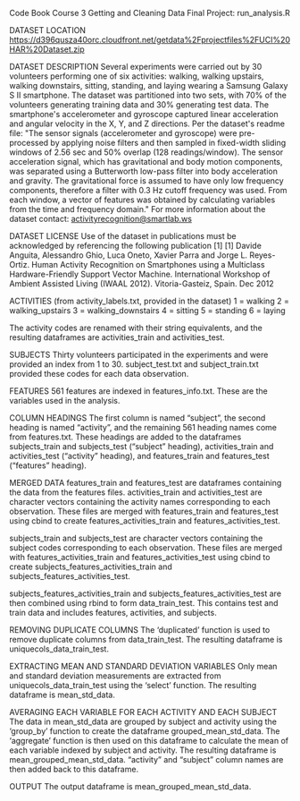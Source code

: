 Code Book
Course 3 Getting and Cleaning Data Final Project: run_analysis.R

DATASET LOCATION https://d396qusza40orc.cloudfront.net/getdata%2Fprojectfiles%2FUCI%20HAR%20Dataset.zip

DATASET DESCRIPTION
Several experiments were carried out by 30 volunteers performing one of six activities: walking, walking upstairs, walking downstairs, sitting, standing, and laying wearing a Samsung Galaxy S II smartphone. The dataset was partitioned into two sets, with 70% of the volunteers generating training data and 30% generating test data. The smartphone's accelerometer and gyroscope captured linear acceleration and angular velocity in the X, Y, and Z directions. Per the dataset's readme file: "The sensor signals (accelerometer and gyroscope) were pre-processed by applying noise filters and then sampled in fixed-width sliding windows of 2.56 sec and 50% overlap (128 readings/window). The sensor acceleration signal, which has gravitational and body motion components, was separated using a Butterworth low-pass filter into body acceleration and gravity. The gravitational force is assumed to have only low frequency components, therefore a filter with 0.3 Hz cutoff frequency was used. From each window, a vector of features was obtained by calculating variables from the time and frequency domain." For more information about the dataset contact: activityrecognition@smartlab.ws

DATASET LICENSE 
Use of the dataset in publications must be acknowledged by referencing the following publication [1] 
[1] Davide Anguita, Alessandro Ghio, Luca Oneto, Xavier Parra and Jorge L. Reyes-Ortiz. Human Activity Recognition on Smartphones using a Multiclass Hardware-Friendly Support Vector Machine. International Workshop of Ambient Assisted Living (IWAAL 2012). Vitoria-Gasteiz, Spain. Dec 2012

ACTIVITIES (from activity_labels.txt, provided in the dataset)
1 = walking
2 = walking_upstairs
3 = walking_downstairs
4 = sitting
5 = standing
6 = laying

The activity codes are renamed with their string equivalents, and the resulting dataframes are activities_train and activities_test.

SUBJECTS 
Thirty volunteers participated in the experiments and were provided an index from 1 to 30. subject_test.txt and subject_train.txt provided these codes for each data observation.

FEATURES
561 features are indexed in features_info.txt. These are the variables used in the analysis.

COLUMN HEADINGS
The first column is named “subject”, the second heading is named “activity”, and the remaining 561 heading names come from features.txt. These headings are added to the dataframes subjects_train and subjects_test (“subject” heading), activities_train and activities_test (“activity” heading), and features_train and features_test (“features” heading).

MERGED DATA
features_train and features_test are dataframes containing the data from the features files. activities_train and activities_test are character vectors containing the activity names corresponding to each observation. These files are merged with features_train and features_test using cbind to create features_activities_train and features_activities_test. 

subjects_train and subjects_test are character vectors containing the subject codes corresponding to each observation. These files are merged with features_activities_train and features_activities_test using cbind to create subjects_features_activities_train and subjects_features_activities_test.

subjects_features_activities_train and subjects_features_activities_test are then combined using rbind to form data_train_test. This contains test and train data and includes features, activities, and subjects. 

REMOVING DUPLICATE COLUMNS
The ‘duplicated’ function is used to remove duplicate columns from data_train_test. The resulting dataframe is uniquecols_data_train_test.

EXTRACTING MEAN AND STANDARD DEVIATION VARIABLES
Only mean and standard deviation measurements are extracted from uniquecols_data_train_test using the ‘select’ function. The resulting dataframe is mean_std_data.

AVERAGING EACH VARIABLE FOR EACH ACTIVITY AND EACH SUBJECT 
The data in mean_std_data are grouped by subject and activity using the ‘group_by’ function to create the dataframe grouped_mean_std_data. The ‘aggregate’ function is then used on this dataframe to calculate the mean of each variable indexed by subject and activity. The resulting dataframe is mean_grouped_mean_std_data. “activity” and “subject” column names are then added back to this dataframe.

OUTPUT
The output dataframe is mean_grouped_mean_std_data.


